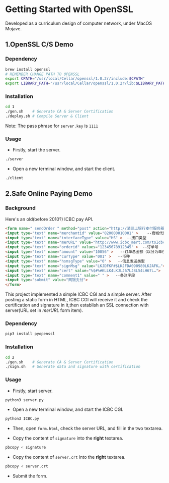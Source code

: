 # Getting Started with OpenSSL

Developed as a curriculum design of computer network, under MacOS Mojave.

## 1.OpenSSL C/S Demo

### Dependency

```sh
brew install openssl
# REMEMBER CHANGE PATH TO OPENSSL
export CPATH="/usr/local/Cellar/openssl/1.0.2r/include:$CPATH"
export LIBRARY_PATH="/usr/local/Cellar/openssl/1.0.2r/lib:$LIBRARY_PATH"
```

### Installation

```sh
cd 1
./gen.sh    # Generate CA & Server Certification
./deploy.sh # Compile Server & Client
```

Note: The pass phrase for `server.key` is `1111`

### Usage

* Firstly, start the server.

```sh
./server
```

* Open a new terminal window, and start the client.

```sh
./client
```


## 2.Safe Online Paying Demo

### Background

Here's an old(before 2010?) ICBC pay API.
```html
<form name=" sendOrder " method="post" action="http://某网上银行支付服务器IP地址 / servlet/com.MerPayReqServlet ">  
<input type="text" name="merchantid" value="020000010001" >    --商城代码  
<input type="text" name="interfaceType" value="HS" >  --接口类型 
<input type="text" name="merURL" value="http://www.icbc_mert.com/toIcbcPay.asp" >  --接收支付结果信息的程序名称和地址  
<input type="text" name="orderid" values="12345678912345" >  --订单号 
<input type="text" name="amount" value="10056" >   --订单总金额（以分为单位） 
<input type="text" name="curType" value="001" >   --币种  
<input type="text" name="hsmsgType" value="0" >   --信息发送类型  
<input type="text" name="signMsg" value="LKJDFKF#$LKJFDA090980LKJAFK…">   --BASE64编码后的交易数据签名信息  
<input type="text" name="cert" value="%$#%#KLLK4LKJLJ67LJ8L54LH67L…">     --BASE64编码后的商户CA证书  
<input type="text" name="comment1" value=" " >   --备注字段 
<input type="submit" value="网银支付">  
</form>
```
This project implemented a simple ICBC CGI and a simple server. After posting a static form in HTML, ICBC CGI will receive it and check the certification and signature in it,then establish an SSL connection with server(URL set in *merURL* form item).

### Dependency

```sh
pip3 install pyopenssl
```

### Installation

```sh
cd 2
./gen.sh    # Generate CA & Server Certification
./sign.sh   # Generate data and signature with certification
```

### Usage

* Firstly, start server.
```sh
python3 server.py
```

* Open a new terminal window, and start the ICBC CGI.
```sh
python3 ICBC.py
```

* Then, open `form.html`, check the server URL, and fill in the two textarea. 

* Copy the content of `signature` into the **right** textarea.

```sh
pbcopy < signature
```

* Copy the content of `server.crt` into the **right** textarea.

```sh
pbcopy < server.crt
```

* Submit the form.